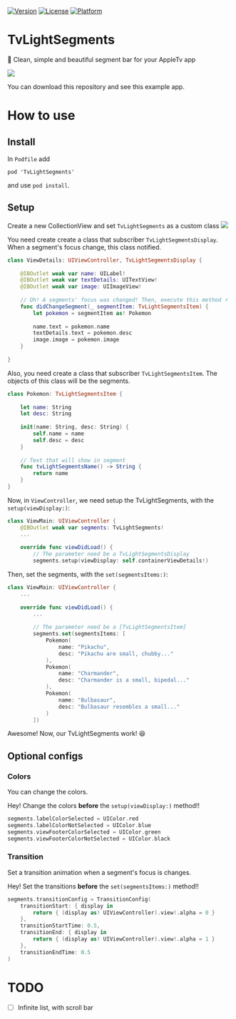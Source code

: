 [![Version](https://img.shields.io/cocoapods/v/TvLightSegments.svg?style=flat)](http://cocoapods.org/pods/RuAWSS3)
[![License](https://img.shields.io/cocoapods/l/TvLightSegments.svg?style=flat)](http://cocoapods.org/pods/RuAWSS3)
[![Platform](https://img.shields.io/cocoapods/p/TvLightSegments.svg?style=flat)](http://cocoapods.org/pods/RuAWSS3)

# TvLightSegments
💜  Clean, simple and beautiful segment bar for your AppleTv app

![](http://i.imgur.com/DxUjToP.png)

You can download this repository and see this example app.

# How to use

## Install
In `Podfile` add
```
pod 'TvLightSegments'
```

and use `pod install`.

## Setup

Create a new CollectionView and set `TvLightSegments` as a custom class
![](http://i.imgur.com/98hwCVl.png)

You need create create a class that subscriber `TvLightSegmentsDisplay`. When a segment's focus change, this class notified.
```swift
class ViewDetails: UIViewController, TvLightSegmentsDisplay {
    
    @IBOutlet weak var name: UILabel!
    @IBOutlet weak var textDetails: UITextView!
    @IBOutlet weak var image: UIImageView!
    
    // Oh! A segments' focus was changed! Then, execute this method ⚡️
    func didChangeSegment(_ segmentItem: TvLightSegmentsItem) {
        let pokemon = segmentItem as! Pokemon
        
        name.text = pokemon.name
        textDetails.text = pokemon.desc
        image.image = pokemon.image
    }
    
}

```

Also, you need create a class that subscriber `TvLightSegmentsItem`. The objects of this class will be the segments.

```swift
class Pokemon: TvLightSegmentsItem {
    
    let name: String
    let desc: String
    
    init(name: String, desc: String) {
        self.name = name
        self.desc = desc
    }
    
    // Text that will show in segment
    func tvLightSegmentsName() -> String {
        return name
    }
}
```

Now, in `ViewController`, we need setup the TvLightSegments, with the `setup(viewDisplay:)`:

```swift
class ViewMain: UIViewController {
    @IBOutlet weak var segments: TvLightSegments!
    ...
    
    override func viewDidLoad() {
        // The parameter need be a TvLightSegmentsDisplay
        segments.setup(viewDisplay: self.containerViewDetails!)
```

Then, set the segments, with the `set(segmentsItems:)`:

```swift
class ViewMain: UIViewController {
    ...
    
    override func viewDidLoad() {
        ...
        
        // The parameter need be a [TvLightSegmentsItem]
        segments.set(segmentsItems: [
            Pokemon(
                name: "Pikachu",
                desc: "Pikachu are small, chubby..."
            ),
            Pokemon(
                name: "Charmander",
                desc: "Charmander is a small, bipedal..."
            ),
            Pokemon(
                name: "Bulbasaur",
                desc: "Bulbasaur resembles a small..."
            )
        ])
```

Awesome! Now, our TvLightSegments work! 😆

## Optional configs

### Colors
You can change the colors.

Hey! Change the colors **before** the `setup(viewDisplay:)` method!!

```swift
segments.labelColorSelected = UIColor.red
segments.labelColorNotSelected = UIColor.blue
segments.viewFooterColorSelected = UIColor.green
segments.viewFooterColorNotSelected = UIColor.black
```

### Transition
Set a transition animation when a segment's focus is changes.

Hey! Set the transitions **before** the `set(segmentsItems:)` method!!

```swift
segments.transitionConfig = TransitionConfig(
    transitionStart: { display in
        return { (display as! UIViewController).view!.alpha = 0 }
    },
    transitionStartTime: 0.5,
    transitionEnd: { display in
        return { (display as! UIViewController).view!.alpha = 1 }
    },
    transitionEndTime: 0.5
)
```

# TODO
- [ ] Infinite list, with scroll bar
